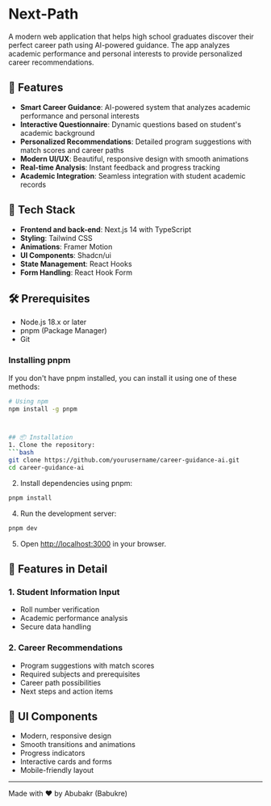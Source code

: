 # Next-Path

A modern web application that helps high school graduates discover their perfect career path using AI-powered guidance. The app analyzes academic performance and personal interests to provide personalized career recommendations.

## 🌟 Features

- **Smart Career Guidance**: AI-powered system that analyzes academic performance and personal interests
- **Interactive Questionnaire**: Dynamic questions based on student's academic background
- **Personalized Recommendations**: Detailed program suggestions with match scores and career paths
- **Modern UI/UX**: Beautiful, responsive design with smooth animations
- **Real-time Analysis**: Instant feedback and progress tracking
- **Academic Integration**: Seamless integration with student academic records

## 🚀 Tech Stack

- **Frontend and back-end**: Next.js 14 with TypeScript
- **Styling**: Tailwind CSS
- **Animations**: Framer Motion
- **UI Components**: Shadcn/ui
- **State Management**: React Hooks
- **Form Handling**: React Hook Form

## 🛠️ Prerequisites

- Node.js 18.x or later
- pnpm (Package Manager)
- Git

### Installing pnpm

If you don't have pnpm installed, you can install it using one of these methods:

````bash
# Using npm
npm install -g pnpm



## 📦 Installation
1. Clone the repository:
```bash
git clone https://github.com/yourusername/career-guidance-ai.git
cd career-guidance-ai
````

2. Install dependencies using pnpm:

```bash
pnpm install
```

4. Run the development server:

```bash
pnpm dev
```

5. Open [http://localhost:3000](http://localhost:3000) in your browser.

## 📱 Features in Detail

### 1. Student Information Input

- Roll number verification
- Academic performance analysis
- Secure data handling

### 2. Career Recommendations

- Program suggestions with match scores
- Required subjects and prerequisites
- Career path possibilities
- Next steps and action items

## 🎨 UI Components

- Modern, responsive design
- Smooth transitions and animations
- Progress indicators
- Interactive cards and forms
- Mobile-friendly layout

---

Made with ❤️ by Abubakr (Babukre)
